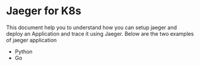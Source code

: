 # Jaeger for K8s

This document help you to understand how you can setup jaeger and deploy an Application and trace it using Jaeger. Below are the two examples of jaeger application
- Python
- Go
